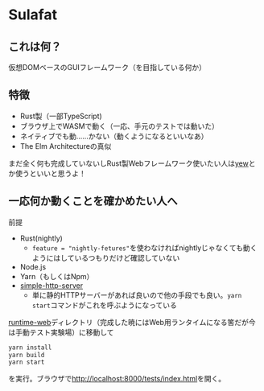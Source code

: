 # Sulafat

## これは何？

仮想DOMベースのGUIフレームワーク（を目指している何か）

## 特徴

* Rust製（一部TypeScript)
* ブラウザ上でWASMで動く（一応、手元のテストでは動いた）
* ネイティブでも動……かない（動くようになるといいなあ）
* The Elm Architectureの真似

まだ全く何も完成していないしRust製Webフレームワーク使いたい人は[yew](https://github.com/yewstack/yew)とか使うといいと思うよ！

## 一応何か動くことを確かめたい人へ

前提

* Rust(nightly)
    * `feature = "nightly-fetures"`を使わなければnightlyじゃなくても動くようにはしているつもりだけど確認していない
* Node.js
* Yarn（もしくはNpm）
* [simple-http-server](https://crates.io/crates/simple-http-server)
    * 単に静的HTTPサーバーがあれば良いので他の手段でも良い。`yarn start`コマンドがこれを呼ぶようになっている

[runtime-web](./runtime-web)ディレクトリ（完成した暁にはWeb用ランタイムになる筈だが今は手動テスト実験場）に移動して

```bash
yarn install
yarn build
yarn start
```

を実行。ブラウザで[http://localhost:8000/tests/index.html](http://localhost:8000/tests/index.html)を開く。
